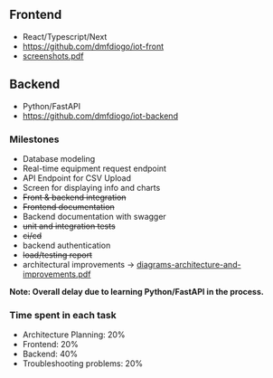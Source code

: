 ## Frontend

* React/Typescript/Next
* https://github.com/dmfdiogo/iot-front
* [screenshots.pdf](https://github.com/dmfdiogo/radix-challenge/blob/main/screenshots.pdf)

## Backend

* Python/FastAPI
* https://github.com/dmfdiogo/iot-backend

### Milestones

* Database modeling 
* Real-time equipment request endpoint
* API Endpoint for CSV Upload
* Screen for displaying info and charts
* ~~Front & backend integration~~
* ~~Frontend documentation~~
* Backend documentation with swagger
* ~~unit and integration tests~~
* ~~ci/cd~~
* backend authentication
* ~~load/testing report~~
* architectural improvements -> [diagrams-architecture-and-improvements.pdf](https://github.com/dmfdiogo/radix-challenge/blob/main/diagrams-architecture-and-improvements.pdf)

**Note: Overall delay due to learning Python/FastAPI in the process.**

### Time spent in each task 

* Architecture Planning: 20%
* Frontend: 20% 
* Backend: 40%
* Troubleshooting problems: 20%